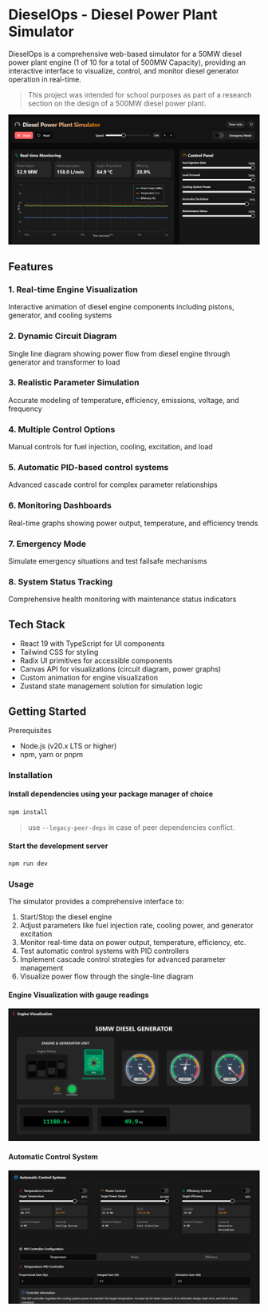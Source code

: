 # DieselOps - Diesel Power Plant Simulator
DieselOps is a comprehensive web-based simulator for a 50MW diesel power plant engine (1 of 10 for a total of 500MW Capacity), providing an interactive interface to visualize, control, and monitor diesel generator operation in real-time.

> This project was intended for school purposes as part of a research section on the design of a 500MW diesel power plant.

![](/assets/main-dashboard.png)

## Features
### 1. Real-time Engine Visualization
Interactive animation of diesel engine components including pistons, generator, and cooling systems

### 2. Dynamic Circuit Diagram
Single line diagram showing power flow from diesel engine through generator and transformer to load

### 3. Realistic Parameter Simulation
Accurate modeling of temperature, efficiency, emissions, voltage, and frequency

### 4. Multiple Control Options
Manual controls for fuel injection, cooling, excitation, and load

### 5. Automatic PID-based control systems
Advanced cascade control for complex parameter relationships

### 6. Monitoring Dashboards
Real-time graphs showing power output, temperature, and efficiency trends

### 7. Emergency Mode
Simulate emergency situations and test failsafe mechanisms

### 8. System Status Tracking
Comprehensive health monitoring with maintenance status indicators

## Tech Stack
- React 19 with TypeScript for UI components
- Tailwind CSS for styling
- Radix UI primitives for accessible components
- Canvas API for visualizations (circuit diagram, power graphs)
- Custom animation for engine visualization
- Zustand state management solution for simulation logic

## Getting Started
Prerequisites
- Node.js (v20.x LTS or higher)
- npm, yarn or pnpm

### Installation
#### Install dependencies using your package manager of choice
```bash
npm install
```
> use `--legacy-peer-deps` in case of peer dependencies conflict.

#### Start the development server
```bash
npm run dev
```

### Usage
The simulator provides a comprehensive interface to:

1. Start/Stop the diesel engine
2. Adjust parameters like fuel injection rate, cooling power, and generator excitation
3. Monitor real-time data on power output, temperature, efficiency, etc.
4. Test automatic control systems with PID controllers
5. Implement cascade control strategies for advanced parameter management
6. Visualize power flow through the single-line diagram

#### Engine Visualization with gauge readings
![](assets/engine-visualization.png)

#### Automatic Control System
![](assets/automatic-control-system.png)